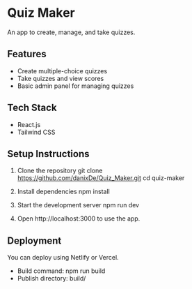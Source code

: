 # Quiz Maker

An app to create, manage, and take quizzes.

## Features
- Create multiple-choice quizzes
- Take quizzes and view scores
- Basic admin panel for managing quizzes

## Tech Stack
- React.js
- Tailwind CSS 

## Setup Instructions

1. Clone the repository
   git clone https://github.com/danixDe/Quiz_Maker.git
   cd quiz-maker

2. Install dependencies
   npm install

3. Start the development server
   npm run dev

4. Open http://localhost:3000 to use the app.

## Deployment

You can deploy using Netlify or Vercel.

- Build command: npm run build
- Publish directory: build/

